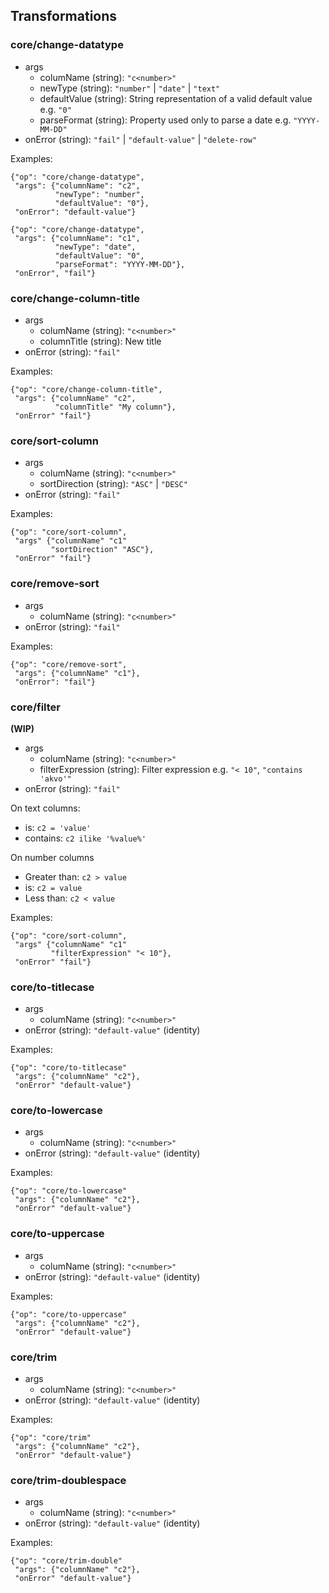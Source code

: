 ## Transformations

### core/change-datatype

* args
  * columName (string): `"c<number>"`
  * newType (string): `"number"` | `"date"` | `"text"`
  * defaultValue (string): String representation of a valid default value e.g. `"0"`
  * parseFormat (string): Property used only to parse a date e.g. `"YYYY-MM-DD"`
* onError (string): `"fail"` | `"default-value"` | `"delete-row"`

Examples:

````
{"op": "core/change-datatype",
 "args": {"columnName": "c2",
          "newType": "number",
          "defaultValue": "0"},
 "onError": "default-value"}
````
````
{"op": "core/change-datatype",
 "args": {"columnName": "c1",
          "newType": "date",
          "defaultValue": "0",
          "parseFormat": "YYYY-MM-DD"},
 "onError", "fail"}
````

### core/change-column-title
* args
  * columName (string): `"c<number>"`
  * columnTitle (string): New title
* onError (string): `"fail"`

Examples:

````
{"op": "core/change-column-title",
 "args": {"columnName" "c2",
          "columnTitle" "My column"},
 "onError" "fail"}
````

### core/sort-column

* args
  * columName (string): `"c<number>"`
  * sortDirection (string): `"ASC"` | `"DESC"`
* onError (string): `"fail"`

Examples:

````
{"op": "core/sort-column",
 "args" {"columnName" "c1"
         "sortDirection" "ASC"},
 "onError" "fail"}
````

### core/remove-sort

* args
  * columName (string): `"c<number>"`
* onError (string): `"fail"`

Examples:

````
{"op": "core/remove-sort",
 "args": {"columnName" "c1"},
 "onError": "fail"}
````

### core/filter

 __(WIP)__

* args
  * columName (string): `"c<number>"`
  * filterExpression (string): Filter expression e.g. `"< 10"`, `"contains 'akvo'"`
* onError (string): `"fail"`

On text columns:
 * is: `c2 = 'value'`
 * contains: `c2 ilike '%value%'`

On number columns
* Greater than: `c2 > value`
* is: `c2 = value`
* Less than: `c2 < value`

Examples:

````
{"op": "core/sort-column",
 "args" {"columnName" "c1"
         "filterExpression" "< 10"},
 "onError" "fail"}
````

### core/to-titlecase

* args
  * columName (string): `"c<number>"`
* onError (string): `"default-value"` (identity)

Examples:

````
{"op": "core/to-titlecase"
 "args": {"columnName" "c2"},
 "onError" "default-value"}
````

### core/to-lowercase

* args
  * columName (string): `"c<number>"`
* onError (string): `"default-value"` (identity)

Examples:

````
{"op": "core/to-lowercase"
 "args": {"columnName" "c2"},
 "onError" "default-value"}
````

### core/to-uppercase

* args
  * columName (string): `"c<number>"`
* onError (string): `"default-value"` (identity)

Examples:

````
{"op": "core/to-uppercase"
 "args": {"columnName" "c2"},
 "onError" "default-value"}
````

### core/trim

* args
  * columName (string): `"c<number>"`
* onError (string): `"default-value"` (identity)

Examples:

````
{"op": "core/trim"
 "args": {"columnName" "c2"},
 "onError" "default-value"}
````

### core/trim-doublespace

* args
  * columName (string): `"c<number>"`
* onError (string): `"default-value"` (identity)

Examples:

````
{"op": "core/trim-double"
 "args": {"columnName" "c2"},
 "onError" "default-value"}
````
